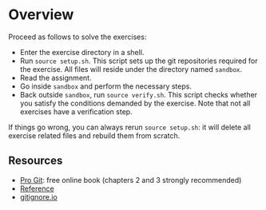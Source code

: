 # Overview

Proceed as follows to solve the exercises:

* Enter the exercise directory in a shell.
* Run `source setup.sh`. This script sets up the git repositories required for the exercise. All files will reside under the directory named `sandbox`.
* Read the assignment.
* Go inside `sandbox` and perform the necessary steps.
* Back outside `sandbox`, run `source verify.sh`. This script checks whether you satisfy the conditions demanded by the exercise. Note that not all exercises have a verification step.

If things go wrong, you can always rerun `source setup.sh`: it will delete all exercise related files and rebuild them from scratch.

## Resources

* [Pro Git](https://git-scm.com/book/en/v2): free online book (chapters 2 and 3 strongly recommended)
* [Reference](https://git-scm.com/docs)
* [gitignore.io](https://gitignore.io)

